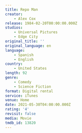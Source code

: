 ```yaml
---
title: Repo Man
creator:
    - Alex Cox
release: 1984-02-20T00:00:00.000Z
studios:
    - Universal Pictures
    - Edge City
original_title: ''
original_language: en
language:
    - Spanish
    - English
country:
    - United States
length: 92
genre:
    - Comedy
    - Science Fiction
format: Digital rental
service: iTunes
venue: Home
date: 2021-05-30T04:00:00.000Z
rating: '4'
revisit: false
media: Movie
tmdb_id: 13820
---
```



